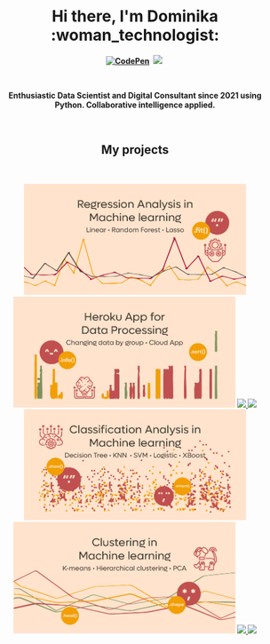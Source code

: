 <p>
  <h1 align="center"><b>Hi there, I'm Dominika :woman_technologist:</h1>
</p>
<p align="center">
<a href="https://codepen.io/dominikapetru"><img src="https://img.shields.io/badge/Codepen-000000?style=for-the-badge&logo=codepen&logoColor=white" alt="CodePen" /></a>&nbsp;
<a href="https://www.linkedin.com/in/dominika-petru-creativity-innovation/"><img src="https://img.shields.io/badge/LinkedIn-2962FF?style=for-the-badge&logo=LinkedIn&logoColor=white alt="LinkedIn" /></a>&nbsp;
</p>
<br />
  
<p align="center">Enthusiastic Data Scientist and Digital Consultant since 2021 using Python. Collaborative intelligence applied.</p>
<br />

<h2 align="center">My projects</h2>
<br />
  
<p align="center">
  <img width="400" src="https://github.com/dominikapetru/supervisat_regressio/blob/main/regression.jpg" />
  <img width="400" src="https://github.com/dominikapetru/app_mc/blob/main/heroku.jpg" />
  <a href="https://github.com/dominikapetru/supervisat_regressio">
  <img align="" src="https://github-readme-stats.vercel.app/api/pin/?username=dominikapetru&repo=supervisat_regressio" />
  </a>
  <a href="https://github.com/dominikapetru/app_mc">
  <img align="" src="https://github-readme-stats.vercel.app/api/pin/?username=dominikapetru&repo=app_mc" />
  </a>
  
  <img width="400" src="https://github.com/dominikapetru/supervisat_classificacio/blob/main/classification.jpg" />
  <img width="400" src="https://github.com/dominikapetru/noSupervisat_Classificacio/blob/main/clustering.jpg" />
  <a href="https://github.com/dominikapetru/supervisat_classificacio">
  <img align="" src="https://github-readme-stats.vercel.app/api/pin/?username=dominikapetru&repo=supervisat_classificacio" />
  </a>
  <a href="https://github.com/dominikapetru/noSupervisat_Classificacio">
  <img align="" src="https://github-readme-stats.vercel.app/api/pin/?username=dominikapetru&repo=noSupervisat_Classificacio" />
  </a>
</p>
